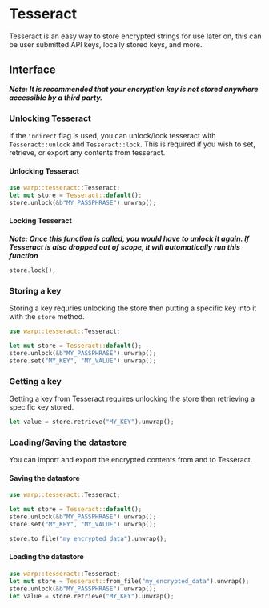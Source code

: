 # Tesseract

Tesseract is an easy way to store encrypted strings for use later on, this can be user submitted API keys, locally stored keys, and more.

## Interface

***Note: It is recommended that your encryption key is not stored anywhere accessible by a third party.***

### Unlocking Tesseract

If the `indirect` flag is used, you can unlock/lock tesseract with `Tesseract::unlock` and `Tesseract::lock`. This is required if you wish to set, retrieve, or export any contents from tesseract.

#### Unlocking Tesseract

```rust
use warp::tesseract::Tesseract;
let mut store = Tesseract::default();
store.unlock(&b"MY_PASSPHRASE").unwrap();
```

#### Locking Tesseract

***Note: Once this function is called, you would have to unlock it again. If Tesseract is also dropped out of scope, it will automatically run this function***

```rust
store.lock();
```

### Storing a key

Storing a key requries unlocking the store then putting a specific key into it with the `store` method. 

```rust
use warp::tesseract::Tesseract;

let mut store = Tesseract::default();
store.unlock(&b"MY_PASSPHRASE").unwrap();
store.set("MY_KEY", "MY_VALUE").unwrap();
```

### Getting a key

Getting a key from Tesseract requires unlocking the store then retrieving a specific key stored. 
```rust
let value = store.retrieve("MY_KEY").unwrap();
```

### Loading/Saving the datastore

You can import and export the encrypted contents from and to Tesseract.

#### Saving the datastore
```rust
use warp::tesseract::Tesseract;

let mut store = Tesseract::default();
store.unlock(&b"MY_PASSPHRASE").unwrap();
store.set("MY_KEY", "MY_VALUE").unwrap();

store.to_file("my_encrypted_data").unwrap();
```

#### Loading the datastore
```rust
use warp::tesseract::Tesseract;
let mut store = Tesseract::from_file("my_encrypted_data").unwrap();
store.unlock(&b"MY_PASSPHRASE").unwrap();
let value = store.retrieve("MY_KEY").unwrap();
```


